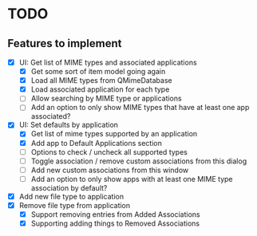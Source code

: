 # TODO

## Features to implement
- [x] UI: Get list of MIME types and associated applications
    - [x] Get some sort of item model going again
    - [x] Load all MIME types from QMimeDatabase
    - [x] Load associated application for each type
    - [ ] Allow searching by MIME type or applications
    - [ ] Add an option to only show MIME types that have at least one app associated?
- [x] UI: Set defaults by application
    - [x] Get list of mime types supported by an application
    - [x] Add app to Default Applications section
    - [ ] Options to check / uncheck all supported types
    - [ ] Toggle association / remove custom associations from this dialog
    - [ ] Add new custom associations from this window
    - [ ] Add an option to only show apps with at least one MIME type association by default?
- [x] Add new file type to application
- [x] Remove file type from application
    - [x] Support removing entries from Added Associations
    - [x] Supporting adding things to Removed Associations

